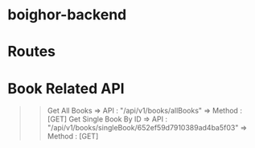# boighor-backend
# Routes

# Book Related API
>> Get All Books => API : "/api/v1/books/allBooks"  => Method : [GET]
>> Get Single Book By ID => API : "/api/v1/books/singleBook/652ef59d7910389ad4ba5f03"  => Method : [GET]
